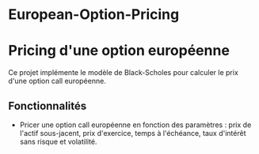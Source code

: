 # European-Option-Pricing

# Pricing d'une option européenne

Ce projet implémente le modèle de Black-Scholes pour calculer le prix d'une option call européenne.

## Fonctionnalités

- Pricer une option call européenne en fonction des paramètres : prix de l'actif sous-jacent, prix d'exercice, temps à l'échéance, taux d'intérêt sans risque et volatilité.


